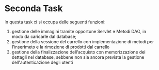 <h1> Seconda Task</h1>
In questa task ci si occupa delle seguenti funzioni: <br>
<ol>
    <li>gestione delle immagini tramite opportune Servlet e Metodi DAO, in modo da caricarle dal database;</li>
    <li>gestione della sessione del carrello con implementazione di metodi per l'inserimeto e la rimozione di prodotti dal carrello</li>
    <li>gestione della finalizzazione dell'acquisto con memorizzazione dei dettagli nel database, sebbene non sia ancora prevista la gestione dell'autenticazione degli utenti
</ol>
